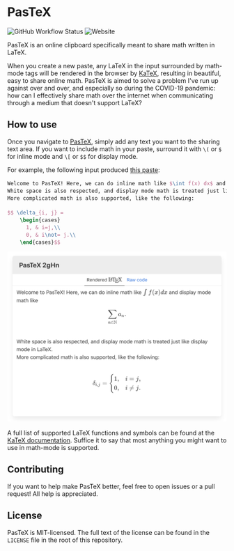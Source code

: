 PasTeX
======

![GitHub Workflow Status](https://img.shields.io/github/workflow/status/cgm616/pastex/build-and-deploy) ![Website](https://img.shields.io/website?down_message=offline&label=demo&up_color=blue&up_message=online&url=https%3A%2F%2Fpastex.cgm616.me)

PasTeX is an online clipboard specifically meant to share math written in LaTeX.

When you create a new paste, any LaTeX in the input surrounded by math-mode tags will be rendered in the browser by [KaTeX](https://katex.org/), resulting in beautiful, easy to share online math.
PasTeX is aimed to solve a problem I've run up against over and over, and especially so during the COVID-19 pandemic: how can I effectively share math over the internet when communicating through a medium that doesn't support LaTeX?

How to use
----------

Once you navigate to [PasTeX](https://pastex.cgm616.me), simply add any text you want to the sharing text area.
If you want to include math in your paste, surround it with `\(` or `$` for inline mode and `\[` or `$$` for display mode.

For example, the following input produced [this paste](https://pastex.cgm616.me/?id=2gHn):

```latex
Welcome to PasTeX! Here, we can do inline math like $\int f(x) dx$ and display mode math like $$\sum_{n\in\mathbb{N}} a_n .$$
White space is also respected, and display mode math is treated just like display mode in LaTeX.
More complicated math is also supported, like the following:

$$ \delta_{i, j} =
    \begin{cases}
      1, & i=j,\\
      0, & i\not= j.\\
    \end{cases}$$
```

![rendered example](https://raw.githubusercontent.com/cgm616/pastex/master/example.png)

A full list of supported LaTeX functions and symbols can be found at the [KaTeX documentation](https://katex.org/docs/supported.html).
Suffice it to say that most anything you might want to use in math-mode is supported.

Contributing
------------

If you want to help make PasTeX better, feel free to open issues or a pull request!
All help is appreciated.

License
-------

PasTeX is MIT-licensed.
The full text of the license can be found in the `LICENSE` file in the root of this repository.
